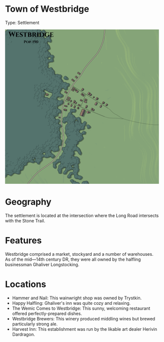 # Town of Westbridge

Type: Settlement

![Town%20of%20Westbridge%202895eee1aac24351b512b58e31b5a5be/westbridge.png](westbridge.png)

# Geography

The settlement is located at the intersection where the Long Road intersects with the Stone Trail.

# Features

Westbridge comprised a market, stockyard and a number of warehouses. As of the mid—14th century DR, they were all owned by the halfling businessman Ghaliver Longstocking.

# Locations

- Hammer and Nail: This wainwright shop was owned by Trystkin.
- Happy Halfling: Ghaliver's inn was quite cozy and relaxing.
- The Wemic Comes to Westbridge: This sunny, welcoming restaurant offered perfectly-prepared dishes.
- Westbridge Brewers: This winery produced middling wines but brewed particularly strong ale.
- Harvest Inn: This establishment was run by the likable art dealer Herivin Dardragon.